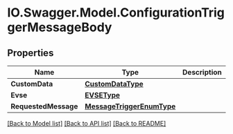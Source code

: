 # IO.Swagger.Model.ConfigurationTriggerMessageBody
## Properties

Name | Type | Description | Notes
------------ | ------------- | ------------- | -------------
**CustomData** | [**CustomDataType**](CustomDataType.md) |  | [optional] 
**Evse** | [**EVSEType**](EVSEType.md) |  | [optional] 
**RequestedMessage** | [**MessageTriggerEnumType**](MessageTriggerEnumType.md) |  | 

[[Back to Model list]](../README.md#documentation-for-models) [[Back to API list]](../README.md#documentation-for-api-endpoints) [[Back to README]](../README.md)

